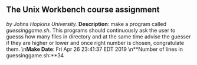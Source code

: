 ## The Unix Workbench course assignment
*by Johns Hopkins University.*
**Description**: make a program called *guessinggame.sh*. This programs should continuously ask the user to guesss how many files in directory and at the same time advise the guesser if they are higher or lower and once right number is chosen, congratulate them.
\n**Make Date**: Fri Apr 26 23:41:37 EDT 2019
\n**Number of lines in guessinggame.sh:**34
